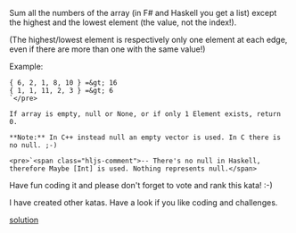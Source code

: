 Sum all the numbers of the array (in F# and Haskell you get a list) except the highest and the lowest element (the value, not the index!).

(The highest/lowest element is respectively only one element at each edge, even if there are more than one with the same value!)

Example:

    { 6, 2, 1, 8, 10 } =&gt; 16
    { 1, 1, 11, 2, 3 } =&gt; 6
    `</pre>

    If array is empty, null or None, or if only 1 Element exists, return 0.

    **Note:** In C++ instead null an empty vector is used. In C there is no null. ;-)

    <pre>`<span class="hljs-comment">-- There's no null in Haskell, therefore Maybe [Int] is used. Nothing represents null.</span>

Have fun coding it and please don't forget to vote and rank this kata! :-) 

I have created other katas. Have a look if you like coding and challenges.

[solution](../solution/Sum/%20without/%20highest/%20and/%20lowest/%20number.js)